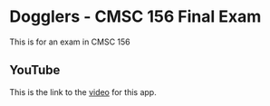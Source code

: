 Dogglers - CMSC 156 Final Exam 
==================================

This is for an exam in CMSC 156


YouTube
------------

This is the link to the [video](https://) for this app.
